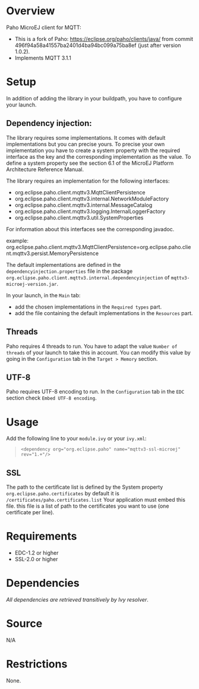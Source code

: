 <!--
	Markdown
	Copyright 2014-2016 IS2T. All rights reserved.
	IS2T PROPRIETARY/CONFIDENTIAL. Use is subject to license terms.
-->

# Overview
Paho MicroEJ client for MQTT:
  - This is a fork of Paho: https://eclipse.org/paho/clients/java/ from commit 496f94a58a41557ba2401d4ba94bc099a75ba8ef (just after version 1.0.2).
  - Implements MQTT 3.1.1

# Setup
In addition of adding the library in your buildpath, you have to configure your launch.

## Dependency injection:
The library requires some implementations. It comes with default implementations but you can precise yours. 
To precise your own implementation you have to create a system property with the required interface as the key and the corresponding implementation as the value.
To define a system property see the section 6.1 of the MicroEJ Platform Architecture Reference Manual.
	
The library requires an implementation for the following interfaces:
  - org.eclipse.paho.client.mqttv3.MqttClientPersistence
  - org.eclipse.paho.client.mqttv3.internal.NetworkModuleFactory
  - org.eclipse.paho.client.mqttv3.internal.MessageCatalog
  - org.eclipse.paho.client.mqttv3.logging.InternalLoggerFactory
  - org.eclipse.paho.client.mqttv3.util.SystemProperties

For information about this interfaces see the corresponding javadoc.

example: org.eclipse.paho.client.mqttv3.MqttClientPersistence=org.eclipse.paho.client.mqttv3.persist.MemoryPersistence

The default implementations are defined in the `dependencyinjection.properties` file in the package `org.eclipse.paho.client.mqttv3.internal.dependencyinjection` of `mqttv3-microej-version.jar`.
	
In your launch, in the `Main` tab:
- add the chosen implementations in the `Required types` part.
- add the file containing the default implementations in the `Resources` part.

## Threads
Paho requires 4 threads to run. You have to adapt the value `Number of threads` of your launch to take this in account. You can modify this value by going in the `Configuration` tab in the `Target > Memory` section.

## UTF-8
Paho requires UTF-8 encoding to run. In the `Configuration` tab in the `EDC` section check `Embed UTF-8 encoding`.

# Usage
Add the following line to your `module.ivy` or your `ivy.xml`:
> `<dependency org="org.eclipse.paho" name="mqttv3-ssl-microej" rev="1.+"/>`

## SSL
The path to the certificate list is defined by the System property `org.eclipse.paho.certificates` by default it is `/certificates/paho.certificates.list`
Your application must embed this file. this file is a list of path to the certificates you want to use (one certificate per line).

# Requirements
  - EDC-1.2 or higher
  - SSL-2.0 or higher

# Dependencies
_All dependencies are retrieved transitively by Ivy resolver_.

# Source
N/A

# Restrictions
None.
